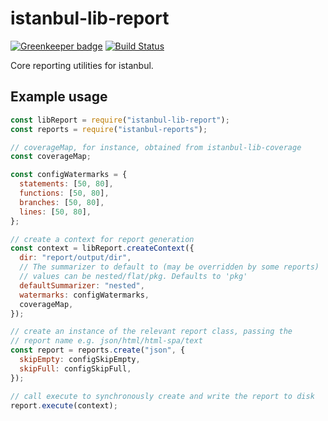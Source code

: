 # istanbul-lib-report

[![Greenkeeper badge](https://badges.greenkeeper.io/istanbuljs/istanbul-lib-report.svg)](https://greenkeeper.io/)
[![Build Status](https://travis-ci.org/istanbuljs/istanbul-lib-report.svg?branch=master)](https://travis-ci.org/istanbuljs/istanbul-lib-report)

Core reporting utilities for istanbul.

## Example usage

```js
const libReport = require("istanbul-lib-report");
const reports = require("istanbul-reports");

// coverageMap, for instance, obtained from istanbul-lib-coverage
const coverageMap;

const configWatermarks = {
  statements: [50, 80],
  functions: [50, 80],
  branches: [50, 80],
  lines: [50, 80],
};

// create a context for report generation
const context = libReport.createContext({
  dir: "report/output/dir",
  // The summarizer to default to (may be overridden by some reports)
  // values can be nested/flat/pkg. Defaults to 'pkg'
  defaultSummarizer: "nested",
  watermarks: configWatermarks,
  coverageMap,
});

// create an instance of the relevant report class, passing the
// report name e.g. json/html/html-spa/text
const report = reports.create("json", {
  skipEmpty: configSkipEmpty,
  skipFull: configSkipFull,
});

// call execute to synchronously create and write the report to disk
report.execute(context);
```
